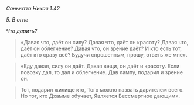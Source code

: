*Саньютта Никая 1\.42*

*5\. В огне*

*Что дарить?*

> «Давая что, даёт он силу?
> Давая что, даёт он красоту?
> Давая что, даёт он облегчение?
> Давая что, он зрение даёт?
> И кто есть тот, даёт кто сразу всё?
> Будучи спрошенным, прошу, ответь же мне»\.

> «Еду давая, силу он даёт\.
> Давая вещи, он даёт и красоту\.
> Если повозку дал, то дал и облегчение\.
> Дав лампу, подарил и зрение он\.

> Тот, подарил жилище кто,
> Того можно назвать дарителем всего\.
> Но тот, кто Дхамме обучает,
> Является Бессмертное дающим»\.
